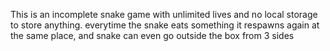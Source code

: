 This is an incomplete snake game with unlimited lives and no local storage to store anything. everytime the snake eats something it respawns again at the same place, and snake can even go outside the box from 3 sides
